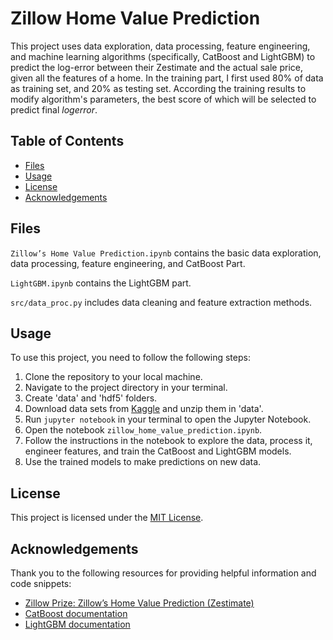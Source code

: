 # Zillow Home Value Prediction

This project uses data exploration, data processing, feature engineering, and machine learning algorithms (specifically, CatBoost and LightGBM) to predict the log-error between their Zestimate and the actual sale price, given all the features of a home. In the training part, I first used 80% of data as training set, and 20% as testing set. According the training results to modify algorithm's parameters, the best score of which will be selected to predict final $logerror$.

## Table of Contents

- [Files](#files)
- [Usage](#usage)
- [License](#license)
- [Acknowledgements](#acknowledgements)

## Files
`Zillow’s Home Value Prediction.ipynb` contains the basic data exploration, data processing, feature engineering, and CatBoost Part.

`LightGBM.ipynb` contains the LightGBM part. 

`src/data_proc.py` includes data cleaning and feature extraction methods.

## Usage

To use this project, you need to follow the following steps:

1. Clone the repository to your local machine.
2. Navigate to the project directory in your terminal.
3. Create 'data' and 'hdf5' folders.
4. Download data sets from [Kaggle](https://www.kaggle.com/competitions/zillow-prize-1/data) and unzip them in 'data'.
5. Run `jupyter notebook` in your terminal to open the Jupyter Notebook.
6. Open the notebook `zillow_home_value_prediction.ipynb`.
7. Follow the instructions in the notebook to explore the data, process it, engineer features, and train the CatBoost and LightGBM models.
8. Use the trained models to make predictions on new data.


## License

This project is licensed under the [MIT License](https://opensource.org/licenses/MIT).


## Acknowledgements

Thank you to the following resources for providing helpful information and code snippets:

- [Zillow Prize: Zillow’s Home Value Prediction (Zestimate)](https://www.kaggle.com/competitions/zillow-prize-1)
- [CatBoost documentation](https://catboost.ai/docs/)
- [LightGBM documentation](https://lightgbm.readthedocs.io/)
